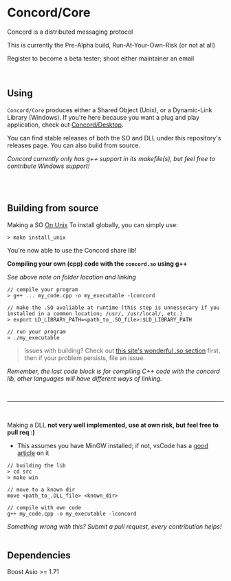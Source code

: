# Concord/Core
Concord is a distributed messaging protocol

This is currently the Pre-Alpha build, Run-At-Your-Own-Risk (or not at all)

Register to become a beta tester; shoot either maintainer an email

<br>

## Using
`Concord/Core` produces either a Shared Object (Unix), or a Dynamic-Link Library (Windows). If you're here because you want a plug and play application, check out [Concord/Desktop](https://github.com/open-concord/desktop/).

You can find stable releases of both the SO and DLL under this repository's releases page. You can also build from source.

*Concord currently only has g++ support in its makefile(s), but feel free to contribute Windows support!*

<br>
<br>

## Building from source
Making a SO <ins>On Unix</ins>
To install globally, you can simply use:
```
> make install_unix
```
You're now able to use the Concord share lib!
<br>

**Compiling your own (cpp) code with the `concord.so` using g++**

*See above note on folder location and linking*
```
// compile your program
> g++ ... my_code.cpp -o my_executable -lconcord

// make the .SO avaliable at runtime (this step is unnessecary if you installed in a common location; /usr/, /usr/local/, etc.)
> export LD_LIBRARY_PATH=<path_to_.SO_file>:$LD_LIBRARY_PATH

// run your program
> ./my_executable
```


> Issues with building? Check out [this site's wonderful .so section](http://www.yolinux.com/TUTORIALS/LibraryArchives-StaticAndDynamic.html) first, then if your problem persists, file an issue.

*Remember, the last code block is for compiling C++ code with the concord lib, other languages will have different ways of linking.*

<br>

----

<br>

Making a DLL **not very well implemented, use at own risk, but feel free to pull req :)**
- This assumes you have MinGW installed; if not, vsCode has a [good article](https://code.visualstudio.com/docs/cpp/config-mingw) on it

```
// building the lib
> cd src
> make win

// move to a known dir
move <path_to_.DLL_file> <known_dir>

// compile with own code
g++ my_code.cpp -o my_executable -lconcord
```
*Something wrong with this? Submit a pull request, every contribution helps!*
<br>
<br>

## Dependencies
Boost Asio >= 1.71